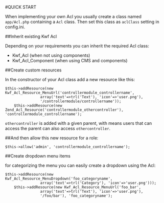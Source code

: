 #QUICK START

When implementing your own Acl you usually create a class named `app/Acl.php` containing a `Acl` class. 
Then set this class as `aclClass` setting in config.ini.

##Inherit existing Kwf Acl

Depending on your requirements you can inherit the required Acl class:

* Kwf_Acl (when not using components)
* Kwf_Acl_Component (when using CMS and components)

##Create custom resources

In the constructor of your Acl class add a new resource like this:

    $this->addResource(new Kwf_Acl_Resource_MenuUrl('controllermodule_controllername',
                    array('text'=>trl('Text'), 'icon'=>'user.png'),
                    '/controllermodule/controllername'));
        $this->addResource(new Zend_Acl_Resource('controllermodule_othercontroller'), 'controllermodule_controllername');
        
`othercontroller` is added with a given parent, with means users that can access the parent can also access `othercontroller`.

##And then allow this new resource for a role:

    $this->allow('admin', 'controllermodule_controllername');
    
##Create dropdown menu items

for categorizing the menu you can easily create a dropdown using the Acl:

    $this->addResource(new Kwf_Acl_Resource_MenuDropdown('foo_categoryname',
                    array('text'=>trl('Category'), 'icon'=>'user.png')));
        $this->addResource(new Kwf_Acl_Resource_MenuUrl('foo_bar',
                    array('text'=>trl('Text'), 'icon'=>'user.png'),
                    '/foo/bar'), 'foo_categoryname');